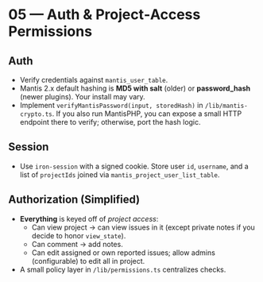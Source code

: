 # 05 — Auth & Project‑Access Permissions

## Auth
- Verify credentials against `mantis_user_table`.
- Mantis 2.x default hashing is **MD5 with salt** (older) or **password_hash** (newer plugins). Your install may vary.
- Implement `verifyMantisPassword(input, storedHash)` in `/lib/mantis-crypto.ts`. If you also run MantisPHP, you can expose a small HTTP endpoint there to verify; otherwise, port the hash logic.

## Session
- Use `iron-session` with a signed cookie. Store user `id`, `username`, and a list of `projectIds` joined via `mantis_project_user_list_table`.

## Authorization (Simplified)
- **Everything** is keyed off of *project access*:
  - Can view project → can view issues in it (except private notes if you decide to honor `view_state`).
  - Can comment → add notes.
  - Can edit assigned or own reported issues; allow admins (configurable) to edit all in project.
- A small policy layer in `/lib/permissions.ts` centralizes checks.
